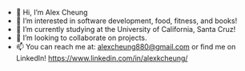 - 👋 Hi, I’m Alex Cheung
- 👀 I’m interested in software development, food, fitness, and books!
- 🌱 I’m currently studying at the University of California, Santa Cruz!
- 💞️ I’m looking to collaborate on projects. 
- 📫 You can reach me at: alexcheung880@gmail.com or find me on LinkedIn! https://www.linkedin.com/in/alexkcheung/

<!---
AlexKCheung/AlexKCheung is a ✨ special ✨ repository because its `README.md` (this file) appears on your GitHub profile.
You can click the Preview link to take a look at your changes.
--->
